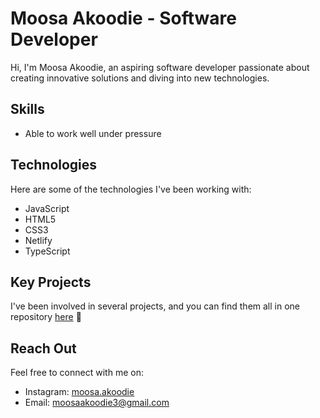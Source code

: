 # Moosa Akoodie - Software Developer

Hi, I'm Moosa Akoodie, an aspiring software developer passionate about creating innovative solutions and diving into new technologies.

## Skills

- Able to work well under pressure

## Technologies

Here are some of the technologies I've been working with:

- JavaScript
- HTML5
- CSS3
- Netlify
- TypeScript

## Key Projects

I've been involved in several projects, and you can find them all in one repository [here](https://github.com/Moosa-24/MOOAKO310_fto2401_GroupA_MoosaAkoodie_SDFs) 🚀

## Reach Out

Feel free to connect with me on:

- Instagram: [moosa.akoodie](https://www.instagram.com/moosa.akoodie/)
- Email: [moosaakoodie3@gmail.com](mailto:moosaakoodie3@gmail.com)
